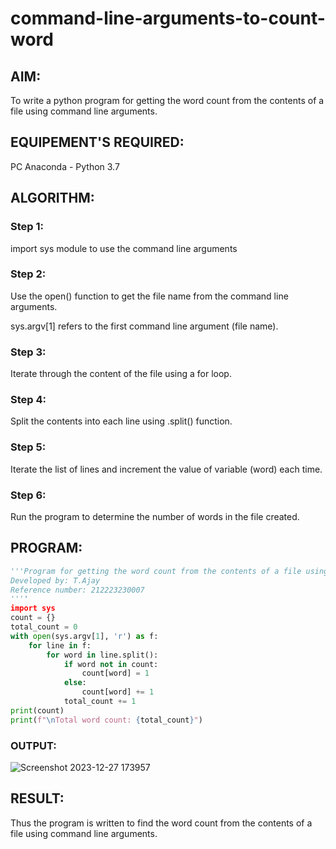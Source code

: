 # command-line-arguments-to-count-word
## AIM:
To write a python program for getting the word count from the contents of a file using command line arguments.
## EQUIPEMENT'S REQUIRED: 
PC
Anaconda - Python 3.7
## ALGORITHM: 
### Step 1:
import sys module to use the command line arguments 
### Step 2: 
Use the open() function to get the file name from the command line arguments.

sys.argv[1] refers to the first command line argument (file name).
### Step 3: 
Iterate through the content of the file using a for loop.
### Step 4:  
Split the contents into each line using .split() function.
### Step 5: 
Iterate the list of lines and increment the value of variable (word) each time.

### Step 6: 
Run the program to determine the number of words in the file created.

## PROGRAM:
```python
'''Program for getting the word count from the contents of a file using command line arguments
Developed by: T.Ajay
Reference number: 212223230007
''''
import sys
count = {}
total_count = 0
with open(sys.argv[1], 'r') as f:
    for line in f:
        for word in line.split():
            if word not in count:
                count[word] = 1
            else:
                count[word] += 1
            total_count += 1
print(count)
print(f"\nTotal word count: {total_count}")

```
### OUTPUT:
![Screenshot 2023-12-27 173957](https://github.com/Ajayreddy-2006/command-line-arguments-to-count-word/assets/145742508/85ab58ab-f652-409d-b103-f95653fa7e04)

## RESULT:
Thus the program is written to find the word count from the contents of a file using command line arguments.
